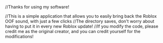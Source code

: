 //Thanks for using my software!

//This is a simple application that allows you to easily bring back the Roblox OOF sound, with just a few clicks
//The directory saves, don't worry about having to put it in every new Roblox update!
//If you modify the code, please credit me as the original creator, and you can credit yourself for the modifications!
